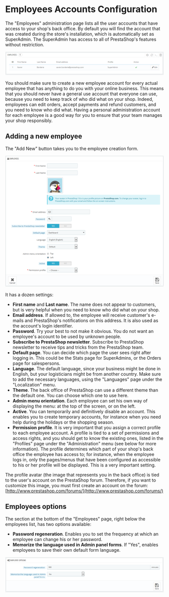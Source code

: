# Employees Accounts Configuration

The "Employees" administration page lists all the user accounts that have access to your shop's back office. By default you will find the account that was created during the store's installation, which is automatically set as SuperAdmin. The SuperAdmin has access to all of PrestaShop's features without restriction.

![](<../../../.gitbook/assets/43089945 (1).png>)

You should make sure to create a new employee account for every actual employee that has anything to do you with your online business. This means that you should never have a general use account that everyone can use, because you need to keep track of who did what on your shop. Indeed, employees can edit orders, accept payments and refund customers, and you need to know who did what. Having a personal administration account for each employee is a good way for you to ensure that your team manages your shop responsibly.

## Adding a new employee <a href="#employeesaccountsconfiguration-addinganewemployee" id="employeesaccountsconfiguration-addinganewemployee"></a>

The "Add New" button takes you to the employee creation form.

![](<../../../.gitbook/assets/43089946 (1).png>)

It has a dozen settings:

* **First name** and **Last name**. The name does not appear to customers, but is very helpful when you need to know who did what on your shop.
* **Email address**. If allowed to, the employee will receive customer's e-mails and PrestaShop's notifications on this address. It is also used as the account's login identifier.
* **Password**. Try your best to not make it obvious. You do not want an employee's account to be used by unknown people.
* **Subscribe to PrestaShop newsletter**. Subscribe to PrestaShop newsletter to receive tips and tricks from the PrestaShop team.
* **Default page**. You can decide which page the user sees right after logging in. This could be the Stats page for SuperAdmins, or the Orders page for salespersons.
* **Language**. The default language, since your business might be done in English, but your logisticians might be from another country. Make sure to add the necessary languages, using the "Languages" page under the "Localization" menu.
* **Theme**. The back office of PrestaShop can use a different theme than the default one. You can choose which one to use here.
* **Admin menu orientation**. Each employee can set his own way of displaying the menu: at the top of the screen, or on the left.
* **Active**. You can temporarily and definitively disable an account. This enables you to create temporary accounts, for instance when you need help during the holidays or the shopping season.
* **Permission** **profile**. It is very important that you assign a correct profile to each employee account. A profile is tied to a set of permissions and access rights, and you should get to know the existing ones, listed in the "Profiles" page under the "Administration" menu (see below for more information). The profile determines which part of your shop's back office the employee has access to; for instance, when the employee logs in, only the pages/menus that have been configured as accessible to his or her profile will be displayed. This is a very important setting.

The profile avatar (the image that represents you in the back office) is tied to the user's account on the PrestaShop forum. Therefore, if you want to customize this image, you must first create an account on the forum: [http://www.prestashop.com/forums/](http://www.prestashop.com/forums/)

## Employees options <a href="#employeesaccountsconfiguration-employeesoptions" id="employeesaccountsconfiguration-employeesoptions"></a>

The section at the bottom of the "Employees" page, right below the employees list, has two options available:

* **Password regeneration**. Enables you to set the frequency at which an employee can change his or her password.
* **Memorize the language used in Admin panel forms**. If "Yes", enables employees to save their own default form language.

![](<../../../.gitbook/assets/43089948 (1).png>)

